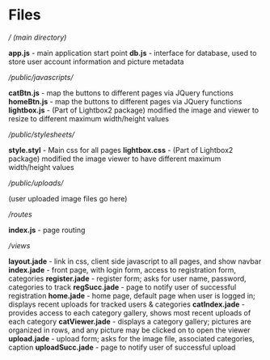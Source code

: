 Files
=====

*/ (main directory)*

**app.js** - main application start point
**db.js** - interface for database, used to store user account information and picture metadata

*/public/javascripts/*

**catBtn.js** - map the buttons to different pages via JQuery functions
**homeBtn.js** - map the buttons to different pages via JQuery functions
**lightbox.js** - (Part of Lightbox2 package) modified the image and viewer to resize to different maximum width/height values
	
*/public/stylesheets/*

**style.styl** - Main css for all pages
**lightbox.css** - (Part of Lightbox2 package) modified the image viewer to have different maximum width/height values
	
*/public/uploads/*

(user uploaded image files go here)
	
*/routes*

**index.js** - page routing
	
*/views*

**layout.jade** - link in css, client side javascript to all pages, and show navbar
**index.jade** - front page, with login form, access to registration form, categories
**register.jade** - register form; asks for user name, password, categories to track
**regSucc.jade** - page to notify user of successful registration
**home.jade** - home page, default page when user is logged in; displays recent uploads for tracked users & categories
**catIndex.jade** - provides access to each category gallery, shows most recent uploads of each category
**catViewer.jade** - displays a category gallery; pictures are organized in rows, and any picture may be clicked on to open the viewer
**upload.jade** - upload form; asks for the image file, associated categories, caption
**uploadSucc.jade** - page to notify user of successful upload